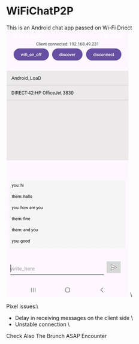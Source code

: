 # WiFiChatP2P
This is an Android chat app passed on Wi-Fi Driect \
![Screen shot](images/Screenshot_WiFiChatP2P.jpg) \

Pixel issues:\

- Delay in receiving messages on the client side \
- Unstable connection \

Check Also The Brunch ASAP Encounter